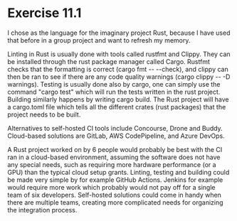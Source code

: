 # Exercise 11.1

I chose as the language for the imaginary project Rust, because I have used that before in a group project and want to refresh my memory.

Linting in Rust is usually done with tools called rustfmt and Clippy. They can be installed through the rust package manager called Cargo. Rustfmt checks that the formatting is correct (cargo fmt -- --check), and clippy can then be ran to see if there are any code quality warnings (cargo clippy -- -D warnings). Testing is usually done also by cargo, one can simply use the command "cargo test" which will run the tests written in the rust project. Building similarly happens by writing cargo build. The Rust project will have a cargo.toml file which tells all the different crates (rust packages) that the project needs to be built.

Alternatives to self-hosted CI tools include Concourse, Drone and Buddy. Cloud-based solutions are GitLab, AWS CodePipeline, and Azure DevOps.

A Rust project worked on by 6 people would probably be best with the CI ran in a cloud-based environment, assuming the software does not have any special needs, such as requiring more hardware performance (or a GPU) than the typical cloud setup grants. Linting, testing and building could be made very simple by for example GitHub Actions. Jenkins for example would require more work which probably would not pay off for a single team of six developers. Self-hosted solutions could come in handy when there are multiple teams, creating more complicated needs for organizing the integration process.

